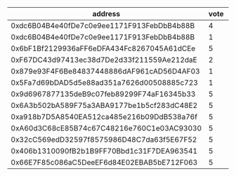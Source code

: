address|vote|timestamp|signature
---|---|---|---
0xdc6B04B4e40fDe7c0e9ee1171F913FebDbB4b88B|4|1615297535|0xa3253d4fe36d57dd0d642f529a789bff62f3798116145102a2343c365d313bc3444010fcbad2c211be067146f2ca9aa13719a83091f6ef277b61fd01b1ef93041c
0xdc6B04B4e40fDe7c0e9ee1171F913FebDbB4b88B|1|1615297566|0x4a91fd641da88ecbcdad9b05ad78d2e34ac6b1b4457e0d1f806b61ff350b6b026e54ebdd346e10de5a43b12c2debc0e98f1601922a672801bffd8aa76e58a9d91b
0x6bF1Bf2129936aFF6eDFA434Fc8267045A61dCEe|5|1615297584|0x81f39f8a67e464e163806293ff72f4f7d25fa75fa016ab77d3d5b30c71704163692f15a4e555aa724d9ffcea531aeeecd65109486c18ec75054ace0a7abb46061c
0xF67DC43d97413ec38d7De2d33f211559Ae212daE|2|1615297708|0x6b02e3b547f502061b252f92b2b83e2b764105de468c216d591ff282fc4be48d6d43c8bcd5af6f6b872fc7b4adf95b5d536ba98e2338c91fb55c77deb83d76e11b
0x879e93F4F6Be84837448886dAF961cAD56D4AF03|1|1615298101|0x95fe8ae6715b0ad1cc3eb3467e1bc627ffda85dc56de5363ea9bafcbb11118044fbfa709374846739a9db269a77e874c93c83e2bb8bcb59417081ced8e6099871c
0x5Fa7d69bDAD5d5e88ad351a7626d00508885c723|1|1615299194|0xed545c32745709ac46106e98ea2af6eee179be026aceb45808c2009b9d89f04e6edc18cf646a52dfecdcbc5c7826bdcaf912b840c501112cc2ad83b892250dc01b
0x9d6967877135deB9c07feb89299F74aF16345b33|5|1615319853|0x981326b496220120e461a2fb8b9c0866876f41b08f14fbbd3a22df2c72fdca0e3533594115b5a56ce286caf0c0daa58b596c49c5da49e6cc8ced7ab1da85d95d1c
0x6A3b502bA589F75a3ABA9177be1b5cf283dC48E2|5|1615319862|0xad9f775e4e080680dc389db4f3285557388dac145fa6013459bc260e1bcf712b57251a0f5423fb976e45fcfb5903982cdbe5c527846abc4c143c83ac9cf974bc1c
0xa918b7D5A8540EA512ca485e216b09DdB538a76f|5|1615324846|0x6b7d7de929d4431f02bd777c79bc50fbfb4f22ceee6aae189623b2a5cea81b4a2bd2240bdb0af2e6088bc586ffdd846ff5b3b8ff6a3ab1dd53326362af26f1f71b
0xA60d3C68cE85B74c67C48216e760C1e03AC93030|5|1615337747|0x5fb45ce4466a0589f62f4971b5b4d9b109eb53c146e7e65332e14e182b0a6fa35d1b5de0c1536cb3fc1b4e1bd1e70d7cbf85db2c747604d0433883af9934f0041b
0x32cC569edD32597f8575986D48C7da63f5E67F52|5|1615343545|0x9373e9375fa6dc3819eed31893a89014376a27f9899381ae24a05cca628816452b9b592477ea4dc9af93c12c594fe36349c6d6acd6b646f3f5b9d16520b6b2691b
0x406b1310090fB2b1B9FF70Bbd1c31F7DEA963541|5|1615344958|0x4da4a1c2c369828ef0dba6f880983143c0254634a91936b0dc53b9f374cc4e135c140a4fab25f0542923f08246b4472b3272513c0f80500c27b0ff6013c4ef9d1c
0x66E7F85c086aC5DeeEF6d84E02EBAB5bE712F063|5|1615360529|0xee7573d0285364caa5f23f1540da5cc34f9cfa6a79850ea3544442e6cf492eec54c8e266e0ce7d1e3a301dabe9d93b6e784343d402fadd1a2c7bebce12c4a8241c